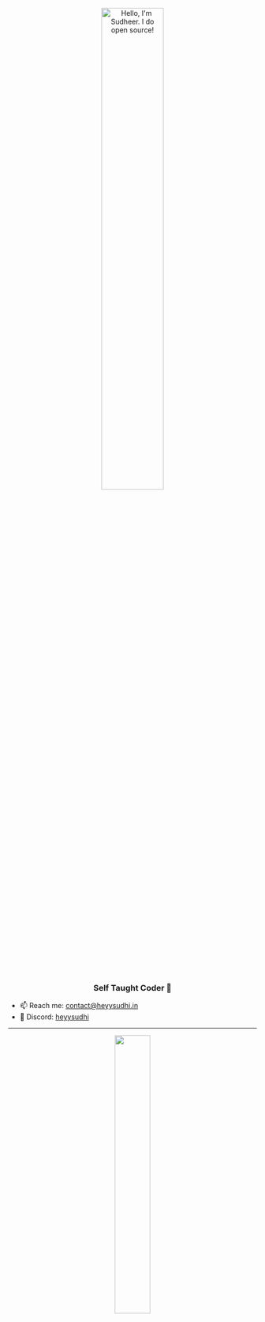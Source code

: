 <p align="center"><a href="https://sudheerbhuvana.in/"><img width="50%" alt="Hello, I'm Sudheer. I do open source!" src="https://i.imghippo.com/files/oBa1116ylk.png" /></a></p>
<h3 align="center">Self Taught Coder 🚀</h3>

- 📫 Reach me: [contact@heyysudhi.in](mailto:contact@heyysudhi.in)  
- 💬 Discord: [heyysudhi](https://discord.com/users/781882376790736937)  

---

<p align="center">
  <a href="https://discord.com/users/781882376790736937">
    <img width="38%" src="https://discord.c99.nl/widget/theme-2/781882376790736937.png" />
  </a>
</p>
